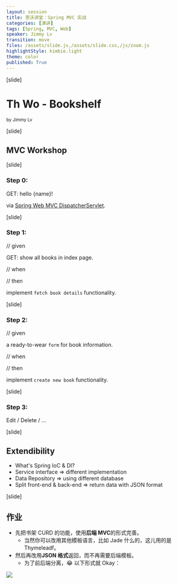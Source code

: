 ```yaml
---
layout: session
title: 思沃讲堂：Spring MVC 实战
categories: [演讲]
tags: [Spring, MVC, Web]
speaker: Jimmy Lv
transition: move
files: /assets/slide.js,/assets/slide.css,/js/zoom.js
highlightStyle: kimbie.light
theme: color
published: True
---
```


[slide]

# Th Wo - Bookshelf

<small>by Jimmy Lv</small>

[slide]

## MVC Workshop

[slide]

### Step 0:

GET: hello {name}!

via [Spring Web MVC DispatcherServlet](http://docs.spring.io/spring/docs/current/spring-framework-reference/html/mvc.html#mvc-servlet).

[slide]

### Step 1:

// given

GET: show all books in index page.

// when

// then

implement `fetch book details` functionality.

[slide]

### Step 2:

// given

a ready-to-wear `form` for book information.

// when

// then

implement `create new book` functionality.

[slide]

### Step 3:

Edit / Delete / ...

[slide]

## Extendibility

- What's Spring IoC & DI?
- Service interface => different implementation
- Data Repository => using different database
- Split front-end & back-end => return data with JSON format

[slide]

## 作业

- 先把书架 CURD 的功能，使用**后端 MVC**的形式完善。
  - 当然你可以改用其他模板语言，比如 Jade 什么的，这儿用的是 Thymeleadf。
- 然后再改用**JSON 格式**返回，而不再需要后端模板。
  - 为了前后端分离，😂 以下形式就 Okay：

![](https://jimmylv.github.io/images/json-format.jpg)

